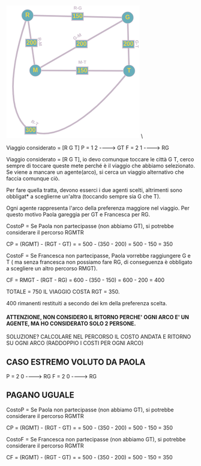 
![Graph](graph.png)  \\



Viaggio considerato = [R G T]
P = 1 2 ---->  GT
F = 2 1 ---->  RG

Viaggio considerato = [R G T], io devo comunque toccare le città G T, cerco sempre di toccare queste mete perché è il viaggio che abbiamo selezionato. Se viene a mancare un agente(arco), si cerca un viaggio alternativo che faccia comunque ciò.

Per fare quella tratta, devono esserci i due agenti scelti, altrimenti sono obbligat* a sceglierne un'altra (toccando sempre sia G che T).

Ogni agente rappresenta l'arco della preferenza maggiore nel viaggio.
Per questo motivo Paola gareggia per GT e Francesca per RG.

CostoP = Se Paola non partecipasse (non abbiamo GT), si potrebbe considerare il percorso RGMTR

CP =	(RGMT) - (RGT - GT) = 
   =	500 - (350 - 200) = 500 - 150  = 350

CostoF = Se Francesca non partecipasse, Paola vorrebbe raggiungere G e T ( ma senza francesca non possiamo fare RG, di conseguenza è obbligato a scegliere un altro percorso RMGT).

CF = 	RMGT - (RGT - RG) =
	600 - (350 - 150) = 600 - 200 = 400
	
	
TOTALE = 750
IL VIAGGIO COSTA RGT = 350.

400 rimanenti restituiti a secondo dei km della preferenza scelta.

#### ATTENZIONE, NON CONSIDERO IL RITORNO PERCHE' OGNI ARCO E' UN AGENTE, MA HO CONSIDERATO SOLO 2 PERSONE.
SOLUZIONE? CALCOLARE NEL PERCORSO IL COSTO ANDATA E RITORNO SU OGNI ARCO (RADDOPPIO I COSTI PER OGNI ARCO)


## CASO ESTREMO VOLUTO DA PAOLA

P = 2 0 ---->  RG
F = 2 0 ---->  RG

## PAGANO UGUALE

CostoP = Se Paola non partecipasse (non abbiamo GT), si potrebbe considerare il percorso RGMTR

CP =	(RGMT) - (RGT - GT) = 
   =	500 - (350 - 200) = 500 - 150  = 350


CostoF = Se Francesca non partecipasse (non abbiamo GT), si potrebbe considerare il percorso RGMTR

CF =	(RGMT) - (RGT - GT) = 
   =	500 - (350 - 200) = 500 - 150  = 350